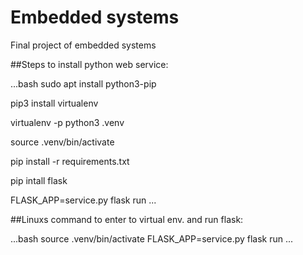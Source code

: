 # Embedded systems
Final project of embedded systems  

##Steps to install python web service: 

...bash
sudo apt install python3-pip

pip3 install virtualenv

virtualenv -p python3 .venv 

source .venv/bin/activate

pip install -r requirements.txt

pip intall flask

FLASK_APP=service.py flask run 
...

##Linuxs command to enter to virtual env. and run flask: 

...bash
source .venv/bin/activate
FLASK_APP=service.py flask run
...


